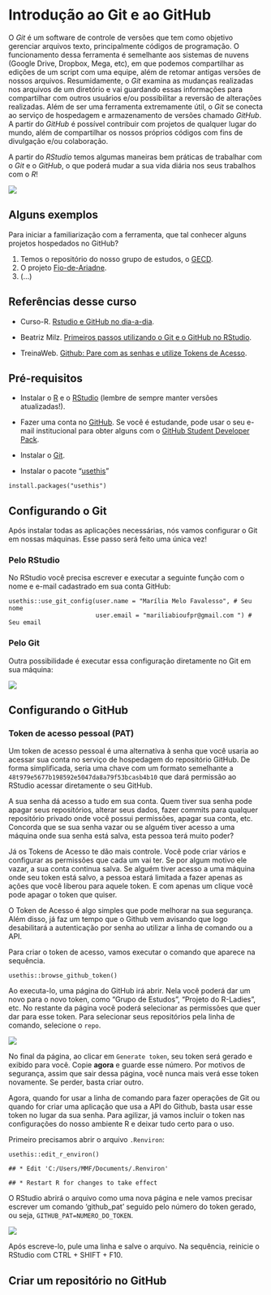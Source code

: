 Introdução ao Git e ao GitHub
=============================

O *Git* é um software de controle de versões que tem como objetivo
gerenciar arquivos texto, principalmente códigos de programação. O
funcionamento dessa ferramenta é semelhante aos sistemas de nuvens
(Google Drive, Dropbox, Mega, etc), em que podemos compartilhar as
edições de um script com uma equipe, além de retomar antigas versões de
nossos arquivos. Resumidamente, o *Git* examina as mudanças realizadas
nos arquivos de um diretório e vai guardando essas informações para
compartilhar com outros usuários e/ou possibilitar a reversão de
alterações realizadas. Além de ser uma ferramenta extremamente útil, o
*Git* se conecta ao serviço de hospedagem e armazenamento de versões
chamado *GitHub*. A partir do *GitHub* é possível contribuir com
projetos de qualquer lugar do mundo, além de compartilhar os nossos
próprios códigos com fins de divulgação e/ou colaboração.

A partir do *RStudio* temos algumas maneiras bem práticas de trabalhar
com o *Git* e o *GitHub*, o que poderá mudar a sua vida diária nos seus
trabalhos com o *R*!

![](https://1000logos.net/wp-content/uploads/2018/11/GitHub-logo.jpg)

Alguns exemplos
---------------

Para iniciar a familiarização com a ferramenta, que tal conhecer alguns
projetos hospedados no GitHub?

1.  Temos o repositório do nosso grupo de estudos, o
    [GECD](https://github.com/gecdfoz/GECD).
2.  O projeto
    [Fio-de-Ariadne](https://github.com/cuducos/fio-de-ariadne).
3.  (…)

Referências desse curso
-----------------------

-   Curso-R. [Rstudio e GitHub no
    dia-a-dia](https://www.curso-r.com/blog/2017-07-17-rstudio-e-github/).

-   Beatriz Milz. [Primeiros passos utilizando o Git e o GitHub no
    RStudio](https://beatrizmilz.github.io/RLadies-Git-RStudio-2019/#1).

-   TreinaWeb. [Github: Pare com as senhas e utilize Tokens de
    Acesso](https://www.treinaweb.com.br/blog/github-pare-com-as-senhas-e-utilize-tokens-de-acesso/).

Pré-requisitos
--------------

-   Instalar o
    [R](https://cran.r-project.org/bin/windows/base/R-4.0.3-win.exe) e o
    [RStudio](https://rstudio.com/products/rstudio/download/) (lembre de
    sempre manter versões atualizadas!).

-   Fazer uma conta no [GitHub](https://github.com/). Se você é
    estudande, pode usar o seu e-mail institucional para obter alguns
    com o [GitHub Student Developer
    Pack](https://education.github.com/pack).

-   Instalar o [Git](https://git-scm.com/download/).

-   Instalar o pacote “[usethis](https://usethis.r-lib.org/)”

<!-- -->

    install.packages("usethis")

Configurando o Git
------------------

Após instalar todas as aplicações necessárias, nós vamos configurar o
Git em nossas máquinas. Esse passo será feito uma única vez!

### Pelo RStudio

No RStudio você precisa escrever e executar a seguinte função com o nome
e e-mail cadastrado em sua conta GitHub:

    usethis::use_git_config(user.name = "Marília Melo Favalesso", # Seu nome
                            user.email = "mariliabioufpr@gmail.com ") # Seu email

### Pelo Git

Outra possibilidade é executar essa configuração diretamente no Git em
sua máquina:

![](figuras/conf_git.png)

Configurando o GitHub
---------------------

### Token de acesso pessoal (PAT)

Um token de acesso pessoal é uma alternativa à senha que você usaria ao
acessar sua conta no serviço de hospedagem do repositório GitHub. De
forma simplificada, seria uma chave com um formato semelhante a
`48t979e5677b198592e5047da8a79f53bcasb4b10` que dará permissão ao
RStudio acessar diretamente o seu GitHub.

A sua senha dá acesso a tudo em sua conta. Quem tiver sua senha pode
apagar seus repositórios, alterar seus dados, fazer commits para
qualquer repositório privado onde você possui permissões, apagar sua
conta, etc. Concorda que se sua senha vazar ou se alguém tiver acesso a
uma máquina onde sua senha está salva, esta pessoa terá muito poder?

Já os Tokens de Acesso te dão mais controle. Você pode criar vários e
configurar as permissões que cada um vai ter. Se por algum motivo ele
vazar, a sua conta continua salva. Se alguém tiver acesso a uma máquina
onde seu token está salvo, a pessoa estará limitada a fazer apenas as
ações que você liberou para aquele token. E com apenas um clique você
pode apagar o token que quiser.

O Token de Acesso é algo simples que pode melhorar na sua segurança.
Além disso, já faz um tempo que o Github vem avisando que logo
desabilitará a autenticação por senha ao utilizar a linha de comando ou
a API.

Para criar o token de acesso, vamos executar o comando que aparece na
sequência.

    usethis::browse_github_token()

Ao executa-lo, uma página do GitHub irá abrir. Nela você poderá dar um
novo para o novo token, como “Grupo de Estudos”, “Projeto do R-Ladies”,
etc. No restante da página você poderá selecionar as permissões que quer
dar para esse token. Para selecionar seus repositórios pela linha de
comando, selecione o `repo`.

![](figuras/token.png)

No final da página, ao clicar em `Generate token`, seu token será gerado
e exibido para você. Copie **agora** e guarde esse número. Por motivos
de segurança, assim que sair dessa página, você nunca mais verá esse
token novamente. Se perder, basta criar outro.

Agora, quando for usar a linha de comando para fazer operações de Git ou
quando for criar uma aplicação que usa a API do Github, basta usar esse
token no lugar da sua senha. Para agilizar, já vamos incluir o token nas
configurações do nosso ambiente R e deixar tudo certo para o uso.

Primeiro precisamos abrir o arquivo `.Renviron`:

    usethis::edit_r_environ()

    ## * Edit 'C:/Users/MMF/Documents/.Renviron'

    ## * Restart R for changes to take effect

O RStudio abrirá o arquivo como uma nova página e nele vamos precisar
escrever um comando ‘github\_pat’ seguido pelo número do token gerado,
ou seja, `GITHUB_PAT=NUMERO_DO_TOKEN`.

![](figuras/github_PAT.png)

Após escreve-lo, pule uma linha e salve o arquivo. Na sequência,
reinicie o RStudio com CTRL + SHIFT + F10.

Criar um repositório no GitHub
------------------------------

  
  
